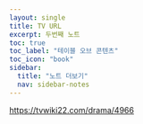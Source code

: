 ```yaml
---
layout: single
title: TV URL
excerpt: 두번째 노트
toc: true
toc_label: "테이블 오브 콘텐츠"
toc_icon: "book"
sidebar:
  title: "노트 더보기"
  nav: sidebar-notes
---
```



https://tvwiki22.com/drama/4966
